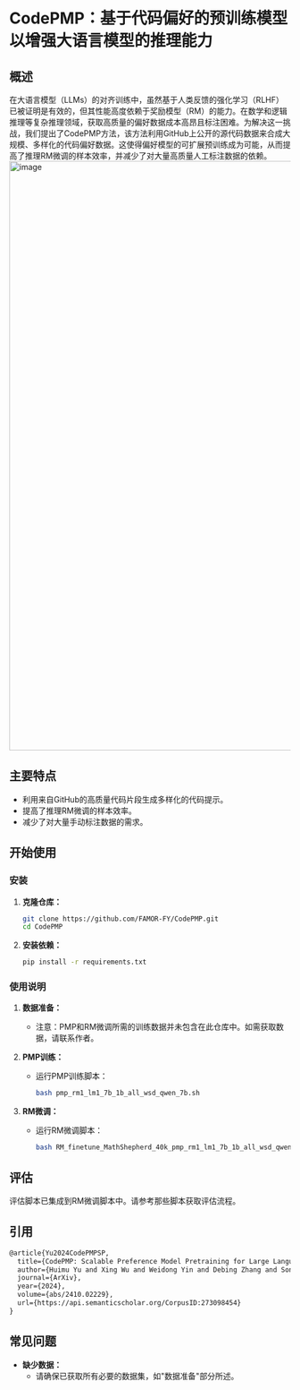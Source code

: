 
# CodePMP：基于代码偏好的预训练模型以增强大语言模型的推理能力

## 概述

在大语言模型（LLMs）的对齐训练中，虽然基于人类反馈的强化学习（RLHF）已被证明是有效的，但其性能高度依赖于奖励模型（RM）的能力。在数学和逻辑推理等复杂推理领域，获取高质量的偏好数据成本高昂且标注困难。为解决这一挑战，我们提出了CodePMP方法，该方法利用GitHub上公开的源代码数据来合成大规模、多样化的代码偏好数据。这使得偏好模型的可扩展预训练成为可能，从而提高了推理RM微调的样本效率，并减少了对大量高质量人工标注数据的依赖。
<img width="1053" alt="image" src="https://github.com/user-attachments/assets/81f96702-949b-42f9-911e-16ab3068f7c0" />

## 主要特点

- 利用来自GitHub的高质量代码片段生成多样化的代码提示。
- 提高了推理RM微调的样本效率。
- 减少了对大量手动标注数据的需求。

## 开始使用

### 安装

1. **克隆仓库：**
   ```bash
   git clone https://github.com/FAMOR-FY/CodePMP.git
   cd CodePMP
   ```

2. **安装依赖：**
   ```bash
   pip install -r requirements.txt
   ```

### 使用说明

1. **数据准备：**
   - 注意：PMP和RM微调所需的训练数据并未包含在此仓库中。如需获取数据，请联系作者。

2. **PMP训练：**
   - 运行PMP训练脚本：
     ```bash
     bash pmp_rm1_lm1_7b_1b_all_wsd_qwen_7b.sh
     ```

3. **RM微调：**
   - 运行RM微调脚本：
     ```bash
     bash RM_finetune_MathShepherd_40k_pmp_rm1_lm1_7b_1b_all_wsd_qwen7b.sh
     ```

## 评估

评估脚本已集成到RM微调脚本中。请参考那些脚本获取评估流程。

## 引用

```latex
@article{Yu2024CodePMPSP,
  title={CodePMP: Scalable Preference Model Pretraining for Large Language Model Reasoning},
  author={Huimu Yu and Xing Wu and Weidong Yin and Debing Zhang and Songlin Hu},
  journal={ArXiv},
  year={2024},
  volume={abs/2410.02229},
  url={https://api.semanticscholar.org/CorpusID:273098454}
}
```

## 常见问题

- **缺少数据：**
  - 请确保已获取所有必要的数据集，如"数据准备"部分所述。
